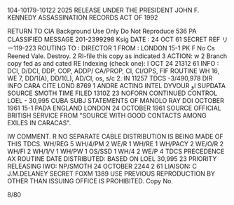 104-10179-10122 2025 RELEASE UNDER THE PRESIDENT JOHN F. KENNEDY ASSASSINATION RECORDS ACT OF 1992

RETURN TO CIA
Background Use Only
Do Not Reproduce
536 PA
CLASSIFIED MESSAGE
201-2399298 Ksig
DATE : 24 OCT 61 SECRET REF リー119-223
ROUTING
TO : DIRECTOR 1
FROM : LONDON 15-1 PK F
No Cs Reened Vale. Destroy.
2
RI-file this copy as indicated
3
ACTION: w 2 Branch copy fed as and cated
RE Indexing (check one):
I OCT 24 21312 61
INFO : DCI, D/DCI, DDP, COP, ADDP/
CA/PROP, CI, CI/OPS, FIF
ROUTINE
WH 16, WE 7, DD/1(A), DD/1(L), AD/CI, os, s/c 2. IN 11257
TDCS -3/490,978
DIR INFO CARA CITE LOND 8769
1
ANDRE ACTING
INTEL DYVOUR
او
SUPDATA SOURCE SMOTH
TIME FILED 1310Z
23
NOFORN CONTINUED CONTROL LOEL - 30,995 CUBA
SUBJ STATEMENTS OF MANOLO RAY
DOI OCTOBER 1961
15-1
PADA ENGLAND LONDON 24 OCTOBER 1961
SOURCE OFFICIAL BRITISH SERVICE FROM "SOURCE WITH GOOD
CONTACTS AMONG EXILES IN CARACAS".

IW COMMENT.
R
NO SEPARATE CABLE DISTRIBUTION IS BEING MADE OF THIS TDCS.
WH/REG 5 WH/4/PM 2 WE/R 1
WH/RE 1 WH/PACY 2 WE/O/R 2
WH/FI 2 WH/1/V 1
WH/PW 1 OS/SSD 1
WH/4 2 WE/P 4
TDCS
PRECEDENCE
AX ROUTINE
DATE DISTRIBUTED: BASED ON LOEL 30,995 23 PRIORITY
RELEASING IWO: NP/SMOTH
24 OCTOBER 2244 2 61 LIAISON: C
J.M.DELANEY
SECRET
FOXM 1389 USE PREVIOUS
REPRODUCTION BY OTHER THAN ISSUING OFFICE IS PROHIBITED. Copy No.

8/80
